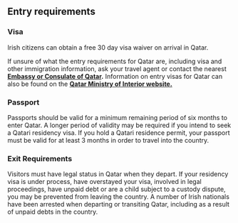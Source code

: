 ## Entry requirements

### **Visa**

Irish citizens can obtain a free 30 day visa waiver on arrival in Qatar.

If unsure of what the entry requirements for Qatar are, including visa and other immigration information, ask your travel agent or contact the nearest [**Embassy or Consulate of Qatar**](https://mofa.gov.qa/en)**.** Information on entry visas for Qatar can also be found on the [**Qatar Ministry of Interior website.**](https://portal.moi.gov.qa/qatarvisas/)

### **Passport**

Passports should be valid for a minimum remaining period of six months to enter Qatar. A longer period of validity may be required if you intend to seek a Qatari residency visa. If you hold a Qatari residence permit, your passport must be valid for at least 3 months in order to travel into the country.

### **Exit Requirements**

Visitors must have legal status in Qatar when they depart. If your residency visa is under process, have overstayed your visa, involved in legal proceedings, have unpaid debt or are a child subject to a custody dispute, you may be prevented from leaving the country. A number of Irish nationals have been arrested when departing or transiting Qatar, including as a result of unpaid debts in the country.